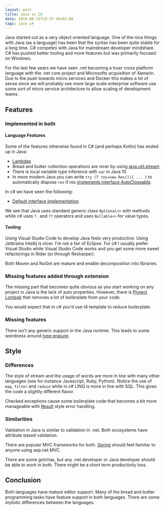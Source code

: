 ```yaml
---
layout: post
title: Java vs C#
date: 2019-06-15T19:37:10+02:00
tags: java c#
---
```


Java started out as a very object oriented language. One of the nice things with Java (as a language) has been that the syntax has been quite stable for a long time. C# competes with Java for mainstream developer mindshare. C# has pushed better tooling and more features but was primarily focused on Windows.

For the last few years we have seen .net becoming a truer cross platform language with the .net core project and Microsofts acquisition of Xamarin. Due to the push towards micro services and Docker this makes a lot of sense since we will probably see more large scale enterprise software use some sort of micro service architecture to allow scaling of development teams.

## Features

### Implemented in both

#### Language Features

Some of the features otherwise found in C# (and perhaps Kotlin) has ended up in Java:

- [Lambdas](https://www.baeldung.com/java-8-functional-interfaces)
- Bread and butter collection operations are nicer by using [java.util.stream](https://www.baeldung.com/java-8-streams-introduction)
- There is local variable type inference with `var` in Java 10
- In more modern Java you can write `try (T res=new Res()){ ... }` to automatically dispose `res` if res [implements interface AutoCloseable](https://docs.oracle.com/javase/tutorial/essential/exceptions/tryResourceClose.html).

In c# we have seen the following:

- [Default interface implementation](https://devblogs.microsoft.com/dotnet/default-implementations-in-interfaces/)

We see that Java uses standard generic class `Optional<>` with methods while c# uses `?.` and `??` operators and uses `Nullable<>` for value types.

#### Tooling

Using Visual Studio Code to develop Java feels very productive. Using Jetbrains Intellij is nicer. I'm not a fan of Eclipse. For c# I usually prefer Visual Studio while Visual Studio Code works and you get some more sweet refactorings in Rider (or through Resharper).

Both Maven and NuGet are mature and enable decomposition into libraries.

### Missing features added through extension

The missing part that becomes quite obvious as you start working on any project in Java is the lack of auto properties. However, there is [Project Lombok](https://projectlombok.org) that removes a lot of boilerplate from your code.

You would expect that in c# you'd use t4 template to reduce boilerplate.

### Missing features

There isn't any generic support in the Java runtime. This leads to some weirdness around [type erasure](https://www.baeldung.com/java-type-erasure).

## Style

### Differences

The style of stream and the usage of words are more in line with many other languages (see for instance Javascript, Ruby, Python). Notice the use of `map`, `filter` and `reduce` while in c# LINQ is more in line with SQL. This gives the code a slightly different flavor.

Checked exceptions cause some boilerplate code that becomes a bit more manageable with [Result](https://doc.rust-lang.org/std/result/) style error handling.

### Similarities

Validation in Java is similar to validation in .net. Both ecosystems have attribute based validation.

There are popular MVC frameworks for both. [Spring](https://spring.io/) should feel familiar to anyone using asp.net MVC.

There are some gotchas, but any .net developer or Java developer should be able to work in both. There might be a short term productivity loss.

## Conclusion

Both languages have mature editor support. Many of the bread and butter programming tasks have feature support in both languages. There are some stylistic differences between the languages.
